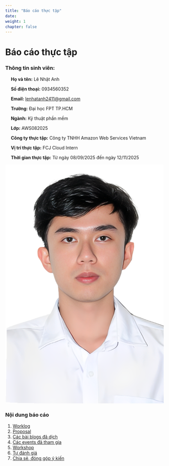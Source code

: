 ```yaml
---
title: "Báo cáo thực tập"
date: 
weight: 1
chapter: false
---
```


# Báo cáo thực tập
### Thông tin sinh viên:
&emsp; **Họ và tên:** Lê Nhật Anh

&emsp; **Số điện thoại:** 0934560352

&emsp; **Email:** lenhatanh2411@gmail.com

&emsp; **Trường:** Đại học FPT TP.HCM

&emsp; **Ngành:** Kỹ thuật phần mềm

&emsp; **Lớp:** AWS082025

&emsp; **Công ty thực tập:** Công ty TNHH Amazon Web Services Vietnam

&emsp; **Vị trí thực tập:** FCJ Cloud Intern

&emsp; **Thời gian thực tập:** Từ ngày 08/09/2025 đến ngày 12/11/2025

![Ảnh đại diện của bạn](/images/IMG_2932.PNG?width=70pc)



### Nội dung báo cáo

1.  [Worklog](1-Worklog/)
2.  [Proposal](2-Proposal/)
3.  [Các bài blogs đã dịch](3-BlogsTranslated/)
4.  [Các events đã tham gia](4-EventParticipated/)
5.  [Workshop](5-Workshop/)
6.  [Tự đánh giá](6-Self-evaluation/)
7.  [Chia sẻ, đóng góp ý kiến](7-Feedback/)